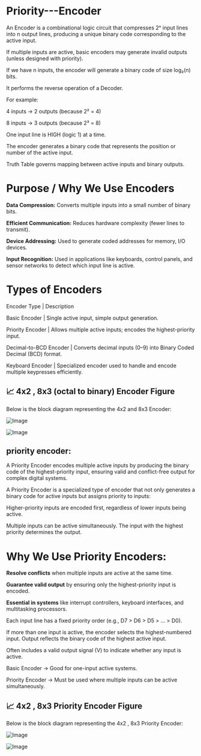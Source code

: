 # Priority---Encoder

An Encoder is a combinational logic circuit that compresses 2ⁿ input lines into n output lines, producing a unique binary code corresponding to the active input.

If multiple inputs are active, basic encoders may generate invalid outputs (unless designed with priority).

If we  have n inputs, the encoder will generate a binary code of size log₂(n) bits.

It performs the reverse operation of a Decoder.

For example:

4 inputs → 2 outputs (because 2² = 4)

8 inputs → 3 outputs (because 2³ = 8)

One input line is HIGH (logic 1) at a time.

The encoder generates a binary code that represents the position or number of the active input.

Truth Table governs mapping between active inputs and binary outputs.

# Purpose / Why We Use Encoders

**Data Compression:** Converts multiple inputs into a small number of binary bits.

**Efficient Communication:** Reduces hardware complexity (fewer lines to transmit).

**Device Addressing:** Used to generate coded addresses for memory, I/O devices.

**Input Recognition:** Used in applications like keyboards, control panels, and sensor networks to detect which input line is active.

# Types of Encoders

Encoder Type | Description

Basic Encoder | Single active input, simple output generation.

Priority Encoder | Allows multiple active inputs; encodes the highest-priority input.

Decimal-to-BCD Encoder | Converts decimal inputs (0–9) into Binary Coded Decimal (BCD) format.

Keyboard Encoder | Specialized encoder used to handle and encode multiple keypresses efficiently.

## 📈 4x2 , 8x3 (octal to binary) Encoder Figure

Below is the block diagram representing the 4x2 and 8x3  Encoder:


![Image](https://github.com/user-attachments/assets/57c53704-0b5b-4ab1-9f56-d40bf49a3e8a)


![Image](https://github.com/user-attachments/assets/7f584e16-f54e-4553-8b39-41e4e6845d92)



## priority encoder: 

A Priority Encoder encodes multiple active inputs by producing the binary code of the highest-priority input, ensuring valid and conflict-free output for complex digital systems.

A Priority Encoder is a specialized type of encoder that not only generates a binary code for active inputs but assigns priority to inputs:

 Higher-priority inputs are encoded first, regardless of lower inputs being active.

Multiple inputs can be active simultaneously. The input with the highest priority determines the output.

# Why We Use Priority Encoders:

**Resolve conflicts** when multiple inputs are active at the same time.

**Guarantee valid output** by ensuring only the highest-priority input is encoded.

**Essential in systems** like interrupt controllers, keyboard interfaces, and multitasking processors.


Each input line has a fixed priority order (e.g., D7 > D6 > D5 > ... > D0).

If more than one input is active, the encoder selects the highest-numbered input. Output reflects the binary code of the highest active input.

Often includes a valid output signal (V) to indicate whether any input is active.

Basic Encoder → Good for one-input active systems.

Priority Encoder → Must be used where multiple inputs can be active simultaneously.

## 📈 4x2 , 8x3  Priority Encoder Figure

Below is the block diagram representing the 4x2 , 8x3  Priority Encoder:


![Image](https://github.com/user-attachments/assets/2a5c0c4d-fe1a-4917-b626-02850faa53d6)


![Image](https://github.com/user-attachments/assets/222e485b-cdbe-485a-9202-d2f1b3cd15a7)





